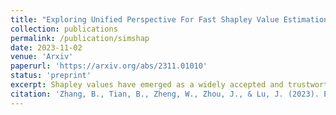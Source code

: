 ```yaml
---
title: "Exploring Unified Perspective For Fast Shapley Value Estimation"
collection: publications
permalink: /publication/simshap
date: 2023-11-02
venue: 'Arxiv'
paperurl: 'https://arxiv.org/abs/2311.01010'
status: 'preprint'
excerpt: Shapley values have emerged as a widely accepted and trustworthy tool, grounded in theoretical axioms, for addressing challenges posed by black-box models like deep neural networks. However, computing Shapley values encounters exponential complexity in the number of features. Various approaches, including ApproSemivalue, KernelSHAP, and FastSHAP, have been explored to expedite the computation. We analyze the consistency of existing works and conclude that stochastic estimators can be unified as the linear transformation of importance sampling of feature subsets. Based on this, we investigate the possibility of designing simple amortized estimators and propose a straightforward and efficient one, SimSHAP, by eliminating redundant techniques. Extensive experiments conducted on tabular and image datasets validate the effectiveness of our SimSHAP, which significantly accelerates the computation of accurate Shapley values.
citation: 'Zhang, B., Tian, B., Zheng, W., Zhou, J., & Lu, J. (2023). Exploring Unified Perspective For Fast Shapley Value Estimation. arXiv preprint arXiv:2311.01010.'
---
```

